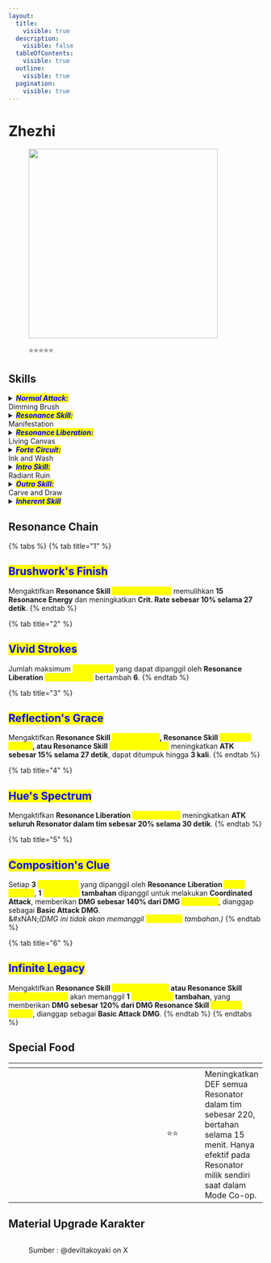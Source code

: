 ```yaml
---
layout:
  title:
    visible: true
  description:
    visible: false
  tableOfContents:
    visible: true
  outline:
    visible: true
  pagination:
    visible: true
---
```


# Zhezhi

<figure><img src="https://wuthering.wiki/img/rolecard_1105.png" alt="" width="375"><figcaption><p><span data-gb-custom-inline data-tag="emoji" data-code="2b50">⭐</span><span data-gb-custom-inline data-tag="emoji" data-code="2b50">⭐</span><span data-gb-custom-inline data-tag="emoji" data-code="2b50">⭐</span><span data-gb-custom-inline data-tag="emoji" data-code="2b50">⭐</span><span data-gb-custom-inline data-tag="emoji" data-code="2b50">⭐</span></p></figcaption></figure>

## Skills

<details>

<summary><em><mark style="color:blue;"><strong>Normal Attack:</strong></mark></em><br>Dimming Brush</summary>

<mark style="color:blue;">**Basic Attack**</mark>\
Melakukan hingga **3 serangan berturut-turut**, memberikan <img src="https://wuthering.wiki/img/element_1.png" alt="" data-size="line"> **Glacio DMG**.

<mark style="color:blue;">**Heavy Attack**</mark>\
Mengonsumsi **STA** untuk menyerang target, memberikan <img src="https://wuthering.wiki/img/element_1.png" alt="" data-size="line"> **Glacio DMG**.\
&#xNAN;_(Heavy Attack tidak mereset siklus Basic Attack.)_

<mark style="color:blue;">**Mid-air Attack**</mark>\
Mengonsumsi **STA** untuk melakukan hingga **2 serangan berturut-turut di udara**, memberikan <img src="https://wuthering.wiki/img/element_1.png" alt="" data-size="line"> **Glacio DMG**.

<mark style="color:blue;">**Dodge Counter**</mark>\
Gunakan **Basic Attack** setelah berhasil menghindar untuk menyerang target, memberikan <img src="https://wuthering.wiki/img/element_1.png" alt="" data-size="line"> **Glacio DMG**.

</details>

<details>

<summary><em><mark style="color:blue;"><strong>Resonance Skill:</strong></mark></em><br>Manifestation</summary>

Menyerang target, memberikan <img src="https://wuthering.wiki/img/element_1.png" alt="" data-size="line"> **Glacio DMG**. Jika _<mark style="color:yellow;">**Afflatus**</mark>_**&#x20;tidak kurang dari 60**, konsumsi **60&#x20;**_<mark style="color:yellow;">**Afflatus**</mark>_ untuk memanggil <mark style="color:yellow;">**Phantasmic Imprint - Left**</mark> dan <mark style="color:yellow;">**Phantasmic Imprint - Right**</mark>.

* **Tekan tombol di darat** untuk memanggil <mark style="color:yellow;">**Phantasmic Imprints**</mark>**&#x20;di darat**.
* **Tahan tombol di darat** atau **tekan tombol di udara** untuk memanggil <mark style="color:yellow;">**Phantasmic Imprints**</mark>**&#x20;di udara**.

</details>

<details>

<summary><em><mark style="color:blue;"><strong>Resonance Liberation:</strong></mark></em><br>Living Canvas</summary>

Memanggil <mark style="color:yellow;">**Inklit Spirits**</mark> untuk membantu dalam pertempuran. Dapat digunakan saat di udara.

<mark style="color:blue;">**Inklit Spirit**</mark>\
Ketika Resonator aktif memberikan **DMG**, akan muncul <mark style="color:yellow;">**Inklit Spirit**</mark> untuk melakukan **Coordinated Attack**, memberikan <img src="https://wuthering.wiki/img/element_1.png" alt="" data-size="line"> **Glacio DMG** yang dianggap sebagai **Basic Attack DMG**.

* **Selama 3 detik setelah memberikan DMG**, **1&#x20;**<mark style="color:yellow;">**Inklit Spirit**</mark>**&#x20;akan dipanggil setiap detik**. Efek ini dapat dipicu **sekali per detik**.
* **DMG yang diberikan oleh&#x20;**<mark style="color:yellow;">**Inklit Spirit**</mark>**&#x20;tidak akan memicu pemanggilan tambahan**.
* Maksimal **1&#x20;**<mark style="color:yellow;">**Inklit Spirit**</mark>**&#x20;dapat dipanggil setiap detik**, dengan total **21&#x20;**<mark style="color:yellow;">**Inklit Spirits**</mark>.
* Efek ini berlangsung selama **30 detik** atau hingga jumlah maksimum <mark style="color:yellow;">**Inklit Spirits**</mark> tercapai.

</details>

<details>

<summary><em><mark style="color:blue;"><strong>Forte Circuit:</strong></mark></em><br>Ink and Wash</summary>

<mark style="color:blue;">**Phantasmic Imprint**</mark>\
Zhezhi dapat memanggil <mark style="color:yellow;">**Phantasmic Imprints**</mark> dengan mengonsumsi _<mark style="color:yellow;">**Afflatus**</mark>_ saat menggunakan **Resonance Skill Manifestation** atau **Heavy Attack&#x20;**<mark style="color:yellow;">**Conjuration**</mark>.

* Maksimal **1 dari setiap jenis&#x20;**<mark style="color:yellow;">**Phantasmic Imprint**</mark> (<mark style="color:yellow;">**Left**</mark>**,&#x20;**<mark style="color:yellow;">**Middle**</mark>**,&#x20;**<mark style="color:yellow;">**Right**</mark>) dapat ada secara bersamaan, masing-masing bertahan selama **15 detik**.

<mark style="color:blue;">**Heavy Attack - Conjuration**</mark>\
Mengonsumsi **STA** untuk menyerang dengan **5 cara berbeda**, memberikan <img src="https://wuthering.wiki/img/element_1.png" alt="" data-size="line"> **Glacio DMG**:

* **Tahan tombol Normal Attack** setelah **Basic Attack tahap 3**.
* **Tekan tombol Normal Attack** setelah menggunakan **Resonance Skill&#x20;**<mark style="color:yellow;">**Manifestation**</mark>.
* **Tahan tombol Normal Attack** setelah menggunakan **Resonance Skill&#x20;**<mark style="color:yellow;">**Stroke of Genius**</mark>**&#x20;atau Resonance Skill&#x20;**<mark style="color:yellow;">**Creation's Zenith**</mark>.
* **Tahan tombol Normal Attack saat di udara**.
* **Tahan tombol Normal Attack setelah Dodge yang berhasil**.\
  Jika **Zhezhi memiliki minimal 30&#x20;**_<mark style="color:yellow;">**Afflatus**</mark>_, konsumsi **30&#x20;**_<mark style="color:yellow;">**Afflatus**</mark>_ untuk memanggil <mark style="color:yellow;">**Phantasmic Imprint - Middle**</mark>.

<mark style="color:blue;">**Resonance Skill - Stroke of Genius**</mark>\
Jika <mark style="color:yellow;">**Phantasmic Imprint**</mark> berada di dekatnya, **Resonance Skill digantikan oleh** <mark style="color:yellow;">**Stroke of Genius**</mark>, yang bisa digunakan saat di udara.\
Saat digunakan, Zhezhi akan:

* **Berpindah ke lokasi&#x20;**<mark style="color:yellow;">**Phantasmic Imprint**</mark>, menghilangkannya, dan memanggil <mark style="color:yellow;">**Ivory Herald**</mark> untuk menyerang target, memberikan <img src="https://wuthering.wiki/img/element_1.png" alt="" data-size="line"> **Glacio DMG** yang dianggap sebagai **Basic Attack DMG**.
* **Meregenerasi percobaan Dodge di udara** jika <mark style="color:yellow;">**Phantasmic Imprint**</mark>**&#x20;berada di udara**.
* **Mendapatkan 1 stack&#x20;**_<mark style="color:yellow;">**Painter’s Delight**</mark>_, bertahan **8 detik**, dapat ditumpuk hingga **2 kali**.

<mark style="color:blue;">**Resonance Skill - Creation's Zenith**</mark>\
Jika <mark style="color:yellow;">**Phantasmic Imprint**</mark> berada di dekatnya dan _<mark style="color:yellow;">**Painter's Delight**</mark>_**&#x20;mencapai 2 stack**, <mark style="color:yellow;">**Stroke of Genius**</mark>**&#x20;digantikan oleh&#x20;**<mark style="color:yellow;">**Creation’s Zenith**</mark>, yang bisa digunakan saat di udara.\
Saat digunakan, Zhezhi akan:

* **Kehilangan semua stack&#x20;**<mark style="color:yellow;">**Painter’s Delight**</mark>.
* **Berpindah ke lokasi&#x20;**<mark style="color:yellow;">**Phantasmic Imprint**</mark>, menghilangkannya, dan memanggil <mark style="color:yellow;">**Ivory Herald**</mark> untuk menyerang target, memberikan <img src="https://wuthering.wiki/img/element_1.png" alt="" data-size="line"> **Glacio DMG yang lebih besar**, serta **meningkatkan Basic Attack DMG Bonus sebesar 18% selama 27 detik**.
* **Meregenerasi percobaan Dodge di udara** jika <mark style="color:yellow;">**Phantasmic Imprint**</mark>**&#x20;berada di udara**.

<mark style="color:blue;">**Afflatus**</mark>

* Zhezhi dapat menyimpan hingga **90&#x20;**_<mark style="color:yellow;">**Afflatus**</mark>_.
* **Normal Attack** memberikan _<mark style="color:yellow;">**Afflatus**</mark>_**&#x20;saat mengenai target**.
* Menggunakan **Intro Skill** juga memberikan _<mark style="color:yellow;">**Afflatus**</mark>_.

</details>

<details>

<summary><em><mark style="color:blue;"><strong>Intro Skill:</strong></mark></em><br>Radiant Ruin</summary>

Menyerang target, memberikan <img src="https://wuthering.wiki/img/element_1.png" alt="" data-size="line"> **Glacio DMG**.

</details>

<details>

<summary><em><mark style="color:blue;"><strong>Outro Skill:</strong></mark></em><br>Carve and Draw</summary>

Resonator yang masuk mendapatkan **Amplifikasi** <img src="https://wuthering.wiki/img/element_1.png" alt="" data-size="line"> **Glacio DMG sebesar 20%** dan **Amplifikasi Resonance Skill DMG sebesar 25% selama 14 detik** atau hingga mereka diganti.

</details>

<details>

<summary><em><mark style="color:blue;"><strong>Inherent Skill</strong></mark></em></summary>

#### <mark style="color:blue;">**Calligrapher's Touch**</mark>

Saat menggunakan **Resonance Skill&#x20;**<mark style="color:yellow;">**Stroke of Genius**</mark>**&#x20;atau Resonance Skill&#x20;**<mark style="color:yellow;">**Creation’s Zenith**</mark>, **ATK meningkat sebesar 6% selama 27 detik**, dapat ditumpuk hingga **3 kali**.

#### <mark style="color:blue;">**Flourish**</mark>

Setelah **Outro Skill digunakan**, **memulihkan 15 Resonance Energy untuk Resonator yang masuk**.

</details>

## Resonance Chain

{% tabs %}
{% tab title="1" %}
## <mark style="color:blue;">**Brushwork's Finish**</mark>

Mengaktifkan **Resonance Skill&#x20;**<mark style="color:yellow;">**Creation's Zenith**</mark> memulihkan **15 Resonance Energy** dan meningkatkan **Crit. Rate sebesar 10% selama 27 detik**.
{% endtab %}

{% tab title="2" %}
## <mark style="color:blue;">**Vivid Strokes**</mark>

Jumlah maksimum <mark style="color:yellow;">**Inklit Spirits**</mark> yang dapat dipanggil oleh **Resonance Liberation&#x20;**<mark style="color:yellow;">**Living Canvas**</mark> bertambah **6**.
{% endtab %}

{% tab title="3" %}
## <mark style="color:blue;">**Reflection's Grace**</mark>

Mengaktifkan **Resonance Skill&#x20;**<mark style="color:yellow;">**Manifestation**</mark>**, Resonance Skill&#x20;**<mark style="color:yellow;">**Stroke of Genius**</mark>**, atau Resonance Skill&#x20;**<mark style="color:yellow;">**Creation's Zenith**</mark> meningkatkan **ATK sebesar 15% selama 27 detik**, dapat ditumpuk hingga **3 kali**.
{% endtab %}

{% tab title="4" %}
## <mark style="color:blue;">**Hue's Spectrum**</mark>

Mengaktifkan **Resonance Liberation&#x20;**<mark style="color:yellow;">**Living Canvas**</mark> meningkatkan **ATK seluruh Resonator dalam tim sebesar 20% selama 30 detik**.
{% endtab %}

{% tab title="5" %}
## <mark style="color:blue;">**Composition's Clue**</mark>

Setiap **3&#x20;**<mark style="color:yellow;">**Inklit Spirits**</mark> yang dipanggil oleh **Resonance Liberation&#x20;**<mark style="color:yellow;">**Living Canvas**</mark>, **1&#x20;**<mark style="color:yellow;">**Inklit Spirit**</mark>**&#x20;tambahan** dipanggil untuk melakukan **Coordinated Attack**, memberikan **DMG sebesar 140% dari DMG&#x20;**<mark style="color:yellow;">**Inklit Spirit**</mark>, dianggap sebagai **Basic Attack DMG**.\
&#xNAN;_(DMG ini tidak akan memanggil <mark style="color:yellow;">**Inklit Spiri**</mark><mark style="color:yellow;">t</mark> tambahan.)_
{% endtab %}

{% tab title="6" %}
## <mark style="color:blue;">**Infinite Legacy**</mark>

Mengaktifkan **Resonance Skill&#x20;**<mark style="color:yellow;">**Stroke of Genius**</mark>**&#x20;atau Resonance Skill&#x20;**<mark style="color:yellow;">**Creation's Zenith**</mark> akan memanggil **1&#x20;**<mark style="color:yellow;">**Ivory Herald**</mark>**&#x20;tambahan**, yang memberikan **DMG sebesar 120% dari DMG Resonance Skill&#x20;**<mark style="color:yellow;">**Stroke of Genius**</mark>, dianggap sebagai **Basic Attack DMG**.
{% endtab %}
{% endtabs %}

## Special Food

<table data-header-hidden><thead><tr><th width="267"></th><th width="100" align="center"></th><th></th></tr></thead><tbody><tr><td><img src="https://wuthering.wiki/img/item_80001001.png" alt=""></td><td align="center"><span data-gb-custom-inline data-tag="emoji" data-code="2b50">⭐</span><span data-gb-custom-inline data-tag="emoji" data-code="2b50">⭐</span></td><td>Meningkatkan DEF semua Resonator dalam tim sebesar 220, bertahan selama 15 menit. Hanya efektif pada Resonator milik sendiri saat dalam Mode Co-op.</td></tr></tbody></table>

## Material Upgrade Karakter

<figure><img src="https://i.postimg.cc/J0Dk9M6G/Zhezhi.png" alt=""><figcaption><p>Sumber :  @deviltakoyaki on X</p></figcaption></figure>

